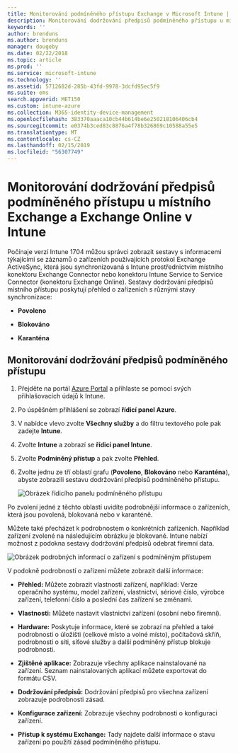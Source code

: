 ```yaml
---
title: Monitorování podmíněného přístupu Exchange v Microsoft Intune | Microsoft Intune
description: Monitorování dodržování předpisů podmíněného přístupu u místního Exchange a Exchange Online prostřednictvím portálu Intune Azure Portal.
keywords: ''
author: brenduns
ms.author: brenduns
manager: dougeby
ms.date: 02/22/2018
ms.topic: article
ms.prod: ''
ms.service: microsoft-intune
ms.technology: ''
ms.assetid: 5712682d-285b-43fd-9978-3dcfd95ec5f9
ms.suite: ems
search.appverid: MET150
ms.custom: intune-azure
ms.collection: M365-identity-device-management
ms.openlocfilehash: 383370aaaca10cb44b614be6e250218106406cb4
ms.sourcegitcommit: e0374b3ced83c8876a4f78b326869c10588a55e5
ms.translationtype: MT
ms.contentlocale: cs-CZ
ms.lasthandoff: 02/15/2019
ms.locfileid: "56307749"
---
```

# <a name="monitor-conditional-access-compliance-for-on-premises-exchange-and-exchange-online-in-intune"></a>Monitorování dodržování předpisů podmíněného přístupu u místního Exchange a Exchange Online v Intune

Počínaje verzí Intune 1704 můžou správci zobrazit sestavy s informacemi týkajícími se záznamů o zařízeních používajících protokol Exchange ActiveSync, která jsou synchronizovaná s Intune prostřednictvím místního konektoru Exchange Connector nebo konektoru Intune Service to Service Connector (konektoru Exchange Online). Sestavy dodržování předpisů místního přístupu poskytují přehled o zařízeních s různými stavy synchronizace:

-   **Povoleno**

-   **Blokováno**

-   **Karanténa**

## <a name="to-monitor-conditional-access-compliance"></a>Monitorování dodržování předpisů podmíněného přístupu

1.  Přejděte na portál [Azure Portal](https://portal.azure.com/) a přihlaste se pomocí svých přihlašovacích údajů k Intune.

2.  Po úspěšném přihlášení se zobrazí **řídicí panel Azure**.

3.  V nabídce vlevo zvolte **Všechny služby** a do filtru textového pole pak zadejte **Intune**.

4.  Zvolte **Intune** a zobrazí se **řídicí panel Intune**.

5.  Zvolte **Podmíněný přístup** a pak zvolte **Přehled**.

6.  Zvolte jednu ze tří oblastí grafu (**Povoleno**, **Blokováno** nebo **Karanténa**), abyste zobrazili sestavu dodržování předpisů podmíněného přístupu.

    ![Obrázek řídicího panelu podmíněného přístupu](./media/CA-reporting-intune-1.png)

Po zvolení jedné z těchto oblastí uvidíte podrobnější informace o zařízeních, která jsou povolená, blokovaná nebo v karanténě.

Můžete také přecházet k podrobnostem o konkrétních zařízeních. Například zařízení zvolené na následujícím obrázku je blokované. Intune nabízí možnost z podokna sestavy dodržování předpisů odebrat firemní data.

![Obrázek podrobných informací o zařízení s podmíněným přístupem](./media/CA-reporting-intune-3.png)

V podokně podrobností o zařízení můžete zobrazit další informace:

-   **Přehled:** Můžete zobrazit vlastnosti zařízení, například: Verze operačního systému, model zařízení, vlastnictví, sériové číslo, výrobce zařízení, telefonní číslo a poslední čas zařízení se změnami.

-   **Vlastnosti:** Můžete nastavit vlastnictví zařízení (osobní nebo firemní).

-   **Hardware:** Poskytuje informace, které se zobrazí na přehled a také podrobnosti o úložišti (celkové místo a volné místo), počítačová skříň, podrobnosti o síti, síťové služby a další podmíněný přístup blokuje podrobnosti.

-   **Zjištěné aplikace:** Zobrazuje všechny aplikace nainstalované na zařízení. Seznam nainstalovaných aplikací můžete exportovat do formátu CSV.

-   **Dodržování předpisů:** Dodržování předpisů pro všechna zařízení zobrazuje podrobnosti zásad.

-   **Konfigurace zařízení:** Zobrazuje všechny podrobnosti o konfiguraci zařízení.

-   **Přístup k systému Exchange:** Tady najdete další informace o stavu zařízení po použití zásad podmíněného přístupu.
